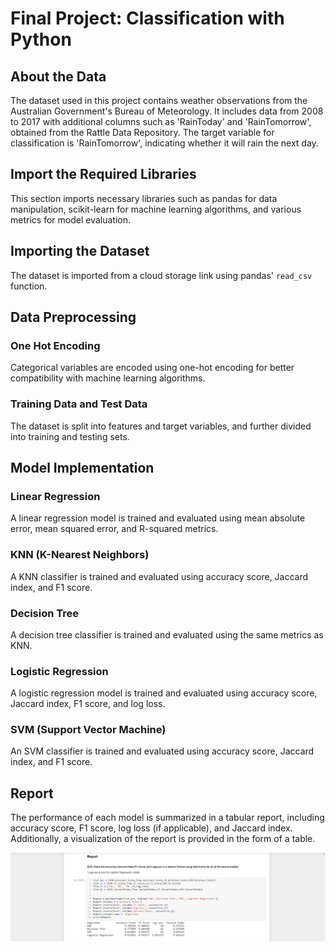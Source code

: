 # Final Project: Classification with Python

## About the Data

The dataset used in this project contains weather observations from the Australian Government's Bureau of Meteorology. It includes data from 2008 to 2017 with additional columns such as 'RainToday' and 'RainTomorrow', obtained from the Rattle Data Repository. The target variable for classification is 'RainTomorrow', indicating whether it will rain the next day.

## Import the Required Libraries

This section imports necessary libraries such as pandas for data manipulation, scikit-learn for machine learning algorithms, and various metrics for model evaluation.

## Importing the Dataset

The dataset is imported from a cloud storage link using pandas' `read_csv` function.

## Data Preprocessing

### One Hot Encoding

Categorical variables are encoded using one-hot encoding for better compatibility with machine learning algorithms.

### Training Data and Test Data

The dataset is split into features and target variables, and further divided into training and testing sets.

## Model Implementation

### Linear Regression

A linear regression model is trained and evaluated using mean absolute error, mean squared error, and R-squared metrics.

### KNN (K-Nearest Neighbors)

A KNN classifier is trained and evaluated using accuracy score, Jaccard index, and F1 score.

### Decision Tree

A decision tree classifier is trained and evaluated using the same metrics as KNN.

### Logistic Regression

A logistic regression model is trained and evaluated using accuracy score, Jaccard index, F1 score, and log loss.

### SVM (Support Vector Machine)

An SVM classifier is trained and evaluated using accuracy score, Jaccard index, and F1 score.

## Report

The performance of each model is summarized in a tabular report, including accuracy score, F1 score, log loss (if applicable), and Jaccard index. Additionally, a visualization of the report is provided in the form of a table.

![Report](img/Q19.png)
